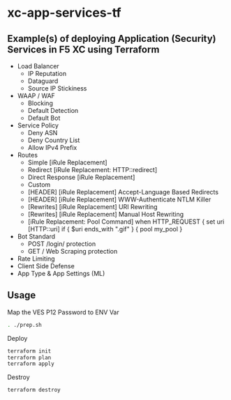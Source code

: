 # xc-app-services-tf

## Example(s) of deploying Application (Security) Services in F5 XC using Terraform

- Load Balancer
  - IP Reputation
  - Dataguard
  - Source IP Stickiness
- WAAP / WAF
  - Blocking
  - Default Detection
  - Default Bot
- Service Policy
  - Deny ASN
  - Deny Country List
  - Allow IPv4 Prefix
- Routes
  - Simple [iRule Replacement]
  - Redirect [iRule Replacement: HTTP::redirect]
  - Direct Response [iRule Replacement]
  - Custom
  - [HEADER] [iRule Replacement] Accept-Language Based Redirects
  - [HEADER] [iRule Replacement] WWW-Authenticate NTLM Killer
  - [Rewrites] [iRule Replacement] URI Rewriting
  - [Rewrites] [iRule Replacement] Manual Host Rewriting
  - [iRule Replacement: Pool Command] when HTTP_REQUEST { set uri [HTTP::uri] if { $uri ends_with ".gif" } { pool my_pool }
- Bot Standard
  - POST /login/ protection
  - GET / Web Scraping protection
- Rate Limiting
- Client Side Defense
- App Type & App Settings (ML)

## Usage

Map the VES P12 Password to ENV Var

```bash
. ./prep.sh
```

Deploy

```bash
terraform init
terraform plan
terraform apply
```

Destroy

```bash
terraform destroy
```
